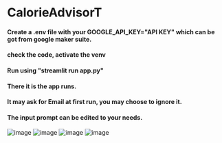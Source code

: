 # CalorieAdvisorT
#### Create a .env file with your GOOGLE_API_KEY="API KEY" which can be got from google maker suite.
#### check the code, activate the venv 
#### Run using "streamlit run app.py"
#### There it is the app runs.
#### It may ask for Email at first run, you may choose to ignore it.
#### The input prompt can be edited to your needs.
![image](https://github.com/SaiPartha20/CalorieAdvisorT/assets/143248083/a1ba1c30-9ee2-47e7-9b54-0ed31b12bd0b)
![image](https://github.com/SaiPartha20/CalorieAdvisorT/assets/143248083/d374bf85-6432-4cf7-a483-b4d6b8d9f818)
![image](https://github.com/SaiPartha20/CalorieAdvisorT/assets/143248083/eadf96e6-8c85-4908-83f2-4f7c84a9b199)
![image](https://github.com/SaiPartha20/CalorieAdvisorT/assets/143248083/a0d48c62-871e-4fcc-99f1-c27b0e93f1a4)
